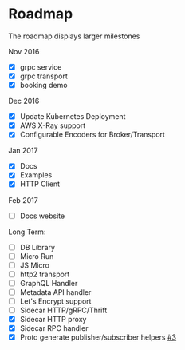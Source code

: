 # Roadmap

The roadmap displays larger milestones

Nov 2016

- [x] grpc service
- [x] grpc transport
- [x] booking demo

Dec 2016

- [x] Update Kubernetes Deployment
- [x] AWS X-Ray support
- [x] Configurable Encoders for Broker/Transport

Jan 2017

- [x] Docs
- [x] Examples
- [x] HTTP Client

Feb 2017

- [ ] Docs website

Long Term:
- [ ] DB Library
- [ ] Micro Run
- [ ] JS Micro
- [ ] http2 transport
- [ ] GraphQL Handler
- [ ] Metadata API handler
- [ ] Let's Encrypt support
- [ ] Sidecar HTTP/gRPC/Thrift
- [x] Sidecar HTTP proxy
- [x] Sidecar RPC handler
- [x] Proto generate publisher/subscriber helpers [#3](https://github.com/micro/protobuf/pull/3)

